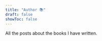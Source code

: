 ```yaml
---
title: "Author 📚"
draft: false
showToc: false
---
```


All the posts about the books I have written.